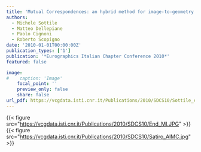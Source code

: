```yaml
---
title: 'Mutual Correspondences: an hybrid method for image-to-geometry registration'
authors:
  - Michele Sottile
  - Matteo Dellepiane
  - Paolo Cignoni
  - Roberto Scopigno
date: '2010-01-01T00:00:00Z'
publication_types: ['1']
publication: '*Eurographics Italian Chapter Conference 2010*'
featured: false

image:
#    caption: 'Image'
    focal_point: ''
    preview_only: false
    share: false
url_pdf: https://vcgdata.isti.cnr.it/Publications/2010/SDCS10/Sottile_et_al_MC.pdf
---
```

{{< figure src="https://vcgdata.isti.cnr.it/Publications/2010/SDCS10/End_MI.JPG" >}}
{{< figure src="https://vcgdata.isti.cnr.it/Publications/2010/SDCS10/Satiro_AlMC.jpg" >}}
